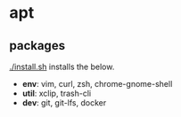 # apt

## packages

[./install.sh](./install.sh) installs the below.

- __env__: vim, curl, zsh, chrome-gnome-shell
- __util__: xclip, trash-cli
- __dev__: git, git-lfs, docker